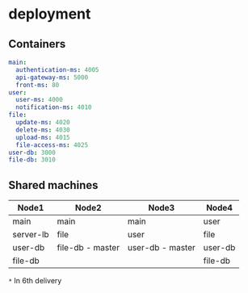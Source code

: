 # deployment

## Containers
```yaml
main:
  authentication-ms: 4005
  api-gateway-ms: 5000
  front-ms: 80
user:
  user-ms: 4000
  notification-ms: 4010
file:
  update-ms: 4020
  delete-ms: 4030
  upload-ms: 4015
  file-access-ms: 4025
user-db: 3000
file-db: 3010
```

## Shared machines 
| Node1     | Node2            | Node3            | Node4   |
| --------- | ---------------- | ---------------- | ------- |
| main      | main             | main             | user    | 
| server-lb | file             | user             | file    |
| user-db   | file-db - master | user-db - master | user-db |
| file-db   |                  |                  | file-db |

`*` In 6th delivery
